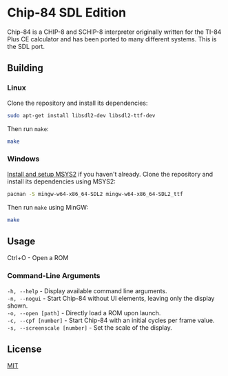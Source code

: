 # Chip-84 SDL Edition

Chip-84 is a CHIP-8 and SCHIP-8 interpreter originally written for the TI-84 Plus CE calculator and has been ported to many different systems.  This is the SDL port.

## Building

### Linux
Clone the repository and install its dependencies:

```bash
sudo apt-get install libsdl2-dev libsdl2-ttf-dev
```
Then run `make`:

```bash
make
```

### Windows
[Install and setup MSYS2](https://github.com/orlp/dev-on-windows/wiki/Installing-GCC--&-MSYS2) if you haven't already.
Clone the repository and install its dependencies using MSYS2:

```bash
pacman -S mingw-w64-x86_64-SDL2 mingw-w64-x86_64-SDL2_ttf
```

Then run `make` using MinGW:

```bash
make
```

## Usage

Ctrl+O - Open a ROM

### Command-Line Arguments
`-h, --help` - Display available command line arguments.\
`-n, --nogui` - Start Chip-84 without UI elements, leaving only the display shown.\
`-o, --open [path]` - Directly load a ROM upon launch.\
`-c, --cpf [number]` - Start Chip-84 with an initial cycles per frame value.\
`-s, --screenscale [number]` - Set the scale of the display.

## License
[MIT](https://choosealicense.com/licenses/mit/)